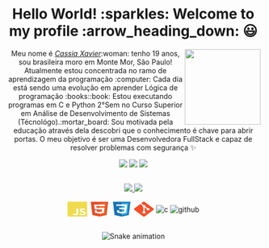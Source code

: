 <div>
  <h1 align="center"> Hello World! :sparkles:  Welcome to my profile :arrow_heading_down: 😃️ </h1>
</div>

<div style="display: inline_block">
<img align="right" src="https://sat02pap005files.storage.live.com/y4mou3DDSGjPUPW9WJlweB-byHvhnb1CrExzyQ3XzPsXRAJvWxUr_6XD2wbE00VUAoxIkLbDlSQUtVjkE9pHdAuZ4rMn_MGBgt0nn1NYo_ZeKvIcky1m2Vu5iG9NCnapuCC-iCgCK66oXv9UTXRDVuieLWgQ_X2N6CJx8iA7jvf0CYuHQMNuGp5BMXhOvXOQMwV?width=256&height=256&cropmode=none" width="150" height="150" />
 
   <p align="center"> Meu nome é  <a href="linkedin.com/in/cássia-xavier-mendes-dos-santos"><i>Cassia Xavier</i></a>:woman: tenho 19 		anos, sou brasileira  moro em Monte Mor, São Paulo!
  	Atualmente estou concentrada no ramo de aprendizagem da programação :computer:
   	Cada dia está sendo uma evolução em aprender Lógica de programação :books::book:
   	Estou executando programas em C e Python
   	2°Sem no Curso Superior em Análise de Desenvolvimento de Sistemas (Técnológo).:mortar_board:
   	Sou motivada pela educação através dela descobri que o conhecimento é chave para abrir portas.
   	O meu objetivo é ser uma Desenvolvedora FullStack e capaz de resolver problemas com segurança ✨ 
   </p>    
</div>

<div align="center"> 
  <a href="https://www.instagram.com/cassi.axavier/" target="_blank"><img src="https://img.shields.io/badge/-Instagram-%23E4405F?style=for-the-badge&logo=instagram&logoColor=white" target="_blank"></a>
  <a href = "mailto:xaviercassia560@gmail.com"><img src="https://img.shields.io/badge/-Gmail-%23333?style=for-the-badge&logo=gmail&logoColor=white" target="_blank"></a>
  <a href="linkedin.com/in/cássia-xavier-mendes-dos-santos" target="_blank"><img src="https://img.shields.io/badge/-LinkedIn-%230077B5?style=for-the-badge&logo=linkedin&logoColor=white" target="_blank"></a> 
</div>

##

<div align="center">
  <a href="https://github.com/CassiaXMS">
  <img height="150em" src="https://github-readme-stats.vercel.app/api?username=CassiaXMS&show_icons=true&theme=jolly&include_all_commits=true&count_private=true"/>
  <img height="150em" src="https://github-readme-stats.vercel.app/api/top-langs/?username=CassiaXMS&layout=compact&langs_count=7&theme=jolly"/>
  </a>
</div>

<div align="center" valign="top"><br>
  <img align="center" alt="Js" height="30" width="40" 		src="https://raw.githubusercontent.com/devicons/devicon/master/icons/javascript/javascript-plain.svg">
  <img align="center" alt="HTML" height="30" width="40" src="https://raw.githubusercontent.com/devicons/devicon/master/icons/html5/html5-original.svg">
  <img align="center" alt="CSS" height="30" width="40" src="https://raw.githubusercontent.com/devicons/devicon/master/icons/css3/css3-original.svg">
  <img align="center" alt="git" height="30" width="40" src="https://raw.githubusercontent.com/devicons/devicon/master/icons/git/git-original.svg"> 
  <img align="center" alt="c" height="30" width="40" 
src="https://cdn.jsdelivr.net/gh/devicons/devicon/icons/c/c-original.svg" />
  <img align="center" alt="github" height="30" width="40"
src="https://cdn.jsdelivr.net/gh/devicons/devicon/icons/github/github-original-wordmark.svg" />
</div>
  
  ##
  <div align="center">
  
  ![Snake animation](https://github.com/CassiaXMS/CassiaXMS/blob/output/github-contribution-grid-snake.svg)
  
</div>



    
 
  
  


 
 




